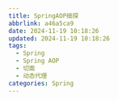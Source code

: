 ```yaml
---
title: SpringAOP细探
abbrlink: a46a5ca9
date: 2024-11-19 10:18:26
updated: 2024-11-19 10:18:26
tags:
  - Spring
  - Spring AOP
  - 切面
  - 动态代理
categories: Spring
---
```


